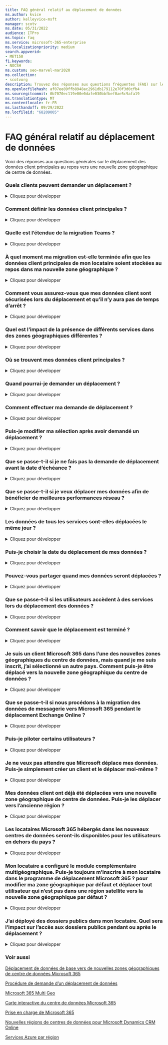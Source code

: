 ```yaml
---
title: FAQ général relatif au déplacement de données
ms.author: kvice
author: kelleyvice-msft
manager: scotv
ms.date: 05/31/2022
audience: ITPro
ms.topic: faq
ms.service: microsoft-365-enterprise
ms.localizationpriority: medium
search.appverid:
- MET150
f1.keywords:
- NOCSH
ms.custom: seo-marvel-mar2020
ms.collection:
- scotvorg
description: Trouvez des réponses aux questions fréquentes (FAQ) sur le déplacement de données de base vers une nouvelle zone géographique de centre de données Office 365.
ms.openlocfilehash: af07ee89ffb8948ac2961db179112e70f3d0cfb4
ms.sourcegitcommit: 0b7070ec119e00e0dafe030bbfbef0ae5c9afa19
ms.translationtype: MT
ms.contentlocale: fr-FR
ms.lasthandoff: 09/29/2022
ms.locfileid: "68209005"
---
```

# <a name="data-move-general-faq"></a>FAQ général relatif au déplacement de données

Voici des réponses aux questions générales sur le déplacement des données client principales au repos vers une nouvelle zone géographique de centre de données.

### <a name="what-customers-are-eligible-to-request-a-move"></a>Quels clients peuvent demander un déplacement ?
<details><summary>Cliquez pour développer</summary>

Les clients commerciaux Microsoft 365 existants qui ont sélectionné un pays éligible pour la nouvelle zone géographique du centre de données pourront demander un déplacement. Le programme existe uniquement pour les locataires avec un code de pays éligible affecté au locataire Microsoft 365 afin de migrer les données client principales au repos pour les charges de travail éligibles vers la zone géographique du centre de données Microsoft 365 correspondante. Découvrez [comment demander le déplacement de vos données](request-your-data-move.md) pour confirmer l’éligibilité du pays.

</details>

### <a name="how-do-we-define-core-customer-data"></a>Comment définir les données client principales ?
<details><summary>Cliquez pour développer</summary>

Les données client de base sont un terme qui fait référence à un sous-ensemble de données client définies dans les [termes de Microsoft Online Services :](https://aka.ms/ost)

- Exchange Online contenu de boîte aux lettres (corps de l’e-mail, entrées de calendrier et contenu des pièces jointes)
- Contenu du site SharePoint Online et fichiers stockés dans ce site
- Fichiers chargés dans OneDrive Entreprise

</details>

### <a name="what-is-in-scope-for-teams-migration"></a>Quelle est l’étendue de la migration Teams ?
<details><summary>Cliquez pour développer</summary>

Outre Exchange Online, SharePoint Online et OneDrive Entreprise; Microsoft migrera les données Teams vers le centre de données local.

- Messages de conversation Teams, y compris les messages privés et les messages de canal.
- Images Teams utilisées dans les conversations.

Les fichiers Teams sont stockés dans SharePoint Online et les fichiers de conversation Teams sont stockés dans OneDrive Entreprise. La messagerie vocale, le calendrier et les contacts sont stockés dans Exchange Online. Dans de nombreux cas, Exchange Online, SharePoint Online et OneDrive Entreprise sont déjà utilisés par le client dans la zone géographique du centre de données local et font également partie du programme de migration Microsoft 365 pour les pays clients éligibles.

</details>

### <a name="at-what-point-is-my-migration-complete-so-that-my-tenants-core-customer-data-is-being-stored-at-rest-in-my-new-geo"></a>À quel moment ma migration est-elle terminée afin que les données client principales de mon locataire soient stockées au repos dans ma nouvelle zone géographique ?
<details><summary>Cliquez pour développer</summary>

En raison des dépendances partagées entre Exchange Online et SharePoint Online/OneDrive Entreprise, aucune migration ne peut être considérée comme terminée tant que les deux services ne sont pas migrés. Exchange Online et SharePoint Online/OneDrive Entreprise migrent souvent à des moments distincts et indépendamment les uns des autres. Les administrateurs de locataire client reçoivent une confirmation dans le Centre de messages lorsque chaque migration de service est terminée et peuvent afficher la carte d’emplacement des données dans le centre Administration à tout moment pour confirmer les données client principales à l’emplacement de repos de chaque service.

</details>

### <a name="how-do-you-make-sure-my-customer-data-is-safe-during-the-move-and-that-i-wont-experience-downtime"></a>Comment vous assurez-vous que mes données client sont sécurisées lors du déplacement et qu’il n’y aura pas de temps d’arrêt ?
<details><summary>Cliquez pour développer</summary>

Les déplacements de données sont une opération de service principal avec un impact minimal sur les utilisateurs finaux. Les fonctionnalités qui peuvent être affectées sont répertoriées pendant [et après le déplacement de vos données](during-and-after-your-data-move.md). Nous respectons le [Contrat de niveau de service (SLA) Microsoft Online Services](https://go.microsoft.com/fwlink/p/?LinkId=523897) pour la disponibilité afin que les clients n’ont rien à préparer ou à surveiller pendant le déplacement.

Tous les services Microsoft 365 exécutent les mêmes versions dans les centres de données, ce qui vous garantit une fonctionnalité cohérente. Votre service est entièrement pris en charge tout au long du processus.

</details>

### <a name="what-is-the-impact-of-having-different-services-located-in-different-geos"></a>Quel est l’impact de la présence de différents services dans des zones géographiques différentes ?
<details><summary>Cliquez pour développer</summary>

Certains services Microsoft 365 peuvent se trouver dans des zones géographiques différentes pour certains clients existants et pour les clients qui sont au milieu du processus de déplacement. Nos services s’exécutent indépendamment les uns des autres et il n’y a aucun impact sur l’expérience utilisateur si c’est le cas. Toutefois, à des fins de résidence des données, une migration de locataire ne peut pas être considérée comme terminée tant que Exchange Online et SharePoint Online/OneDrive Entreprise ne sont pas migrés vers la même zone géographique de centre de données.

</details>

### <a name="where-is-my-core-customer-data-located"></a>Où se trouvent mes données client principales ?
<details><summary>Cliquez pour développer</summary>

Les administrateurs de locataire client peuvent afficher la carte d’emplacement des données dans le centre Administration à tout moment pour confirmer les données client principales à l’emplacement de repos de chaque service, en particulier pour leur locataire. Nous publions également l’emplacement des zones géographiques des centres de données, des centres de données et l’emplacement des données client Office 365 sur les [cartes de centre de données interactives Microsoft 365](https://office.com/datamaps) comme référence pour les données client principales par défaut actuelles aux emplacements de repos pour les nouveaux locataires. Vous pouvez vérifier l’emplacement de vos données client au repos via la section Emplacement des données sous votre profil d’organisation dans le Centre d'administration Microsoft 365.

</details>

### <a name="when-will-i-be-able-to-request-a-move"></a>Quand pourrai-je demander un déplacement ?
<details><summary>Cliquez pour développer</summary>

Reportez-vous à la page [Comment demander votre déplacement de données](request-your-data-move.md) pour connaître les délais pris en charge pour la zone géographique de votre centre de données.

</details>

### <a name="how-can-i-request-to-be-moved"></a>Comment effectuer ma demande de déplacement ?
<details><summary>Cliquez pour développer</summary>

Les clients éligibles verront une page dans leur [Centre d'administration Microsoft 365](https://admin.microsoft.com/). Reportez-vous à la section [Procédure de demande d'un déplacement de données](request-your-data-move.md) pour obtenir des informations sur la demande de déplacement.

</details>

### <a name="can-i-change-my-selection-after-requesting-a-move"></a>Puis-je modifier ma sélection après avoir demandé un déplacement ?
<details><summary>Cliquez pour développer</summary>

Nous ne pouvons pas vous enlever du processus une fois que vous avez envoyé votre demande.

</details>

### <a name="what-happens-if-i-do-not-request-a-move-before-the-deadline"></a>Que se passe-t-il si je ne fais pas la demande de déplacement avant la date d’échéance ?
<details><summary>Cliquez pour développer</summary>

Nous ne pouvons pas accepter les demandes de migration après la période d’inscription ouverte.

</details>

### <a name="what-if-i-want-to-move-my-data-in-order-to-get-better-network-performance"></a>Que se passe-t-il si je veux déplacer mes données afin de bénéficier de meilleures performances réseau ?
<details><summary>Cliquez pour développer</summary>

La proximité physique d’un centre de données Microsoft 365 n’est pas une garantie de meilleures performances réseau. De nombreux facteurs et composants affectent les performances réseau entre l’utilisateur final et le service Microsoft 365. Pour plus d’informations sur ce problème et sur le réglage des performances, consultez [Planification réseau et réglage des performances pour Microsoft 365](network-planning-and-performance.md).

</details>

### <a name="do-all-the-services-move-their-data-on-the-same-day"></a>Les données de tous les services sont-elles déplacées le même jour ?
<details><summary>Cliquez pour développer</summary>

Chaque service se déplace indépendamment et déplacera probablement ses données à différents moments.

</details>

### <a name="can-i-choose-when-i-want-my-data-to-be-moved"></a>Puis-je choisir la date du déplacement de mes données ?
<details><summary>Cliquez pour développer</summary>

Les clients ne sont pas en mesure de sélectionner une date spécifique, ils ne peuvent pas retarder leur déplacement, et nous ne pouvons pas partager une date ou une période spécifique pour les déplacements.

</details>

### <a name="can-you-share-when-my-data-will-be-moved"></a>Pouvez-vous partager quand mes données seront déplacées ?
<details><summary>Cliquez pour développer</summary>

Les déplacements de données sont une opération back-end avec un impact minimal sur les utilisateurs finaux. La complexité, la précision et l’échelle auxquelles nous devons effectuer des déplacements de données au sein d’un environnement géré à l’échelle mondiale et automatisée nous empêchent de partager quand un déplacement de données est supposé se terminer pour votre locataire ou tout autre locataire unique. Les clients recevront une confirmation dans le centre de messages pour chaque service concerné une fois que le déplacement des données sera terminé.

</details>

### <a name="what-happens-if-users-access-services-while-the-data-is-being-moved"></a>Que se passe-t-il si les utilisateurs accèdent à des services lors du déplacement des données ?
<details><summary>Cliquez pour développer</summary>

Reportez-vous à la section [Pendant et après le déplacement de vos données](during-and-after-your-data-move.md) pour consulter la liste complète des fonctionnalités qui peuvent être limitées à certains moments du déplacement des données pour chaque service.

</details>

### <a name="how-do-i-know-the-move-is-complete"></a>Comment savoir que le déplacement est terminé ?
<details><summary>Cliquez pour développer</summary>

Regardez le Centre de messages Microsoft 365 pour confirmer que le déplacement des données de chaque service est terminé. Lorsque les données de chaque service sont déplacées, nous publierons un avis d’achèvement afin que vous obteniez trois avis d’achèvement : un pour Exchange Online, SharePoint Online et Skype Entreprise Online. Vous pouvez également vérifier l’emplacement de vos données client au repos via la section Emplacement des données sous votre profil d’organisation dans le Centre d'administration Microsoft 365.

</details>

### <a name="i-am-a-microsoft-365-customer-in-one-of-the-new-datacenter-geos-but-when-i-signed-up-i-selected-a-different-country-how-can-i-be-moved-to-the-new-datacenter-geo"></a>Je suis un client Microsoft 365 dans l’une des nouvelles zones géographiques du centre de données, mais quand je me suis inscrit, j’ai sélectionné un autre pays. Comment puis-je être déplacé vers la nouvelle zone géographique du centre de données ?
<details><summary>Cliquez pour développer</summary>

Il n’est pas possible de modifier le pays d’inscription associé à votre locataire. Au lieu de cela, vous devez créer un locataire Microsoft 365 avec un nouvel abonnement et déplacer manuellement vos utilisateurs et vos données vers le nouveau locataire.

</details>

### <a name="what-happens-if-we-are-in-process-of-email-data-migration-to-microsoft-365-during-the-exchange-online-move"></a>Que se passe-t-il si nous procédons à la migration des données de messagerie vers Microsoft 365 pendant le déplacement Exchange Online ?
<details><summary>Cliquez pour développer</summary>

Il s’agit d’un scénario très courant et entièrement pris en charge. La migration cloud entre les zones géographiques du centre de données n’interfère pas avec les migrations de boîtes aux lettres locales vers le cloud.

</details>

### <a name="can-i-pilot-some-users"></a>Puis-je piloter certains utilisateurs ?
<details><summary>Cliquez pour développer</summary>

Vous pouvez créer un client d'évaluation distinct pour tester la connectivité, mais il ne peut pas être associé à votre client existant.

</details>

### <a name="i-dont-want-to-wait-for-microsoft-to-move-my-data-can-i-just-create-a-new-tenant-and-move-myself"></a>Je ne veux pas attendre que Microsoft déplace mes données. Puis-je simplement créer un client et le déplacer moi-même ?
<details><summary>Cliquez pour développer</summary>

Oui, toutefois le processus ne sera pas aussi transparent que s’il était effectué par Microsoft.

Si vous créez un locataire une fois la nouvelle zone géographique du centre de données disponible, le nouveau locataire est hébergé dans la nouvelle zone géographique. Ce nouveau locataire est complètement distinct de votre locataire précédent et vous êtes responsable du déplacement de toutes les boîtes aux lettres utilisateur, du contenu du site, des noms de domaine et de toutes les autres données. Notez que vous ne pouvez pas déplacer le nom du locataire d’un locataire à un autre. Nous vous recommandons d’attendre le programme de déplacement fourni par Microsoft, car nous allons nous occuper du déplacement de tous les paramètres, données et abonnements pour vos utilisateurs.

</details>

### <a name="my-customer-data-has-already-been-moved-to-a-new-datacenter-geo-can-i-move-back"></a>Mes données client ont déjà été déplacées vers une nouvelle zone géographique de centre de données. Puis-je les déplacer vers l’ancienne région ?
<details><summary>Cliquez pour développer</summary>

Non, ce n’est pas possible. Les clients qui ont été déplacés vers de nouveaux centres de données géographiques ne peuvent pas être renvoyés. En tant que client dans n’importe quelle zone géographique, vous constaterez la même qualité de service, de performances et de contrôles de sécurité que vous l’avez fait précédemment. [Microsoft 365 Multi Geo](https://aka.ms/multi-geo) est disponible pour certains clients en tant que module complémentaire et permet à un seul locataire de créer plusieurs zones géographiques satellites et de déplacer des données utilisateur vers ces zones géographiques avec des engagements de résidence des données.

</details>

### <a name="will-microsoft-365-tenants-hosted-in-the-new-datacenters-be-available-to-users-outside-of-the-country"></a>Les locataires Microsoft 365 hébergés dans les nouveaux centres de données seront-ils disponibles pour les utilisateurs en dehors du pays ?
<details><summary>Cliquez pour développer</summary>

Oui. Microsoft gère un grand réseau mondial avec des connexions Internet publiques dans plus de 130 emplacements dans 35 pays à travers le monde avec des contrats de peering avec plus de 2 700 fournisseurs de services Internet (ISP). Les utilisateurs pourront accéder aux centres de données par Internet, où qu’ils soient.

</details>

### <a name="my-tenant-has-configured-the-multi-geo-add-on-can-i-still-enroll-in-my-tenant-in-the-microsoft-365-move-program-to-change-my-default-geo-and-move-any-user-not-in-a-satellite-region-to-the-new-default-geo"></a>Mon locataire a configuré le module complémentaire multigéographique. Puis-je toujours m’inscrire à mon locataire dans le programme de déplacement Microsoft 365 ? pour modifier ma zone géographique par défaut et déplacer tout utilisateur qui n’est pas dans une région satellite vers la nouvelle zone géographique par défaut ?
<details><summary>Cliquez pour développer</summary>

Oui, votre locataire est éligible à l’inscription, mais des considérations importantes sont à prendre en compte, car le déplacement au niveau du locataire n’est pas entièrement pris en charge pour les clients qui ont configuré [multigéographique](https://aka.ms/multi-geo).

SharePoint Online et OneDrive Entreprise ne peuvent pas migrer vers la nouvelle zone géographique du centre de données au niveau du locataire via ce programme. L’administrateur client peut configurer OneDrive Entreprise partages pour qu’ils soient déplacés vers n’importe quelle région disponible à l’aide de Multi-Geo, mais l’emplacement par défaut du locataire ne peut pas être modifié une fois multigéographique configuré pour un locataire.

Pour les clients qui optent pour la migration, nous allons déplacer toutes les boîtes aux lettres Exchange Online de votre zone géographique par défaut actuelle vers votre nouvelle zone géographique de centre de données local et mettre à jour la région de Exchange Online par défaut. Nous ne déplacerons aucune boîte aux lettres EXO configurée dans les régions satellites multigéographiques pour continuer à respecter la résidence des données de région satellite comme vous l’avez prévu.  Les migrations de locataires du service de conversation Teams pour les clients avec une configuration multigéographique se comportent de la même façon que Exchange Online.

</details>

### <a name="i-have-public-folders-deployed-in-my-tenant-what-will-be-the-impact-on-public-folder-access-during-or-after-the-move"></a>J’ai déployé des dossiers publics dans mon locataire. Quel sera l’impact sur l’accès aux dossiers publics pendant ou après le déplacement ?
<details><summary>Cliquez pour développer</summary>

Il n’y a aucun impact sur les utilisateurs finaux qui accèdent à des dossiers publics pendant ou après le déplacement de dossiers publics. Toutefois, les dossiers publics peuvent ne pas être disponibles pour l’administration dans l’outil Exchange Administration Center tant que toutes les boîtes aux lettres de dossiers publics ne sont pas déplacées dans la même région. Pour plus d’informations, consultez [cet article](https://aka.ms/pfxrf) .

</details>

### <a name="related-topics"></a>Voir aussi

[Déplacement de données de base vers de nouvelles zones géographiques de centre de données Microsoft 365](moving-data-to-new-datacenter-geos.md)

[Procédure de demande d’un déplacement de données](request-your-data-move.md)

[Microsoft 365 Multi Geo](https://aka.ms/multi-geo)

[Carte interactive du centre de données Microsoft 365](https://office.com/datamaps)

[Prise en charge de Microsoft 365](../admin/get-help-support.md)

[Nouvelles régions de centres de données pour Microsoft Dynamics CRM Online](/power-platform/admin/new-datacenter-regions)

[Services Azure par région](https://azure.microsoft.com/regions/)
